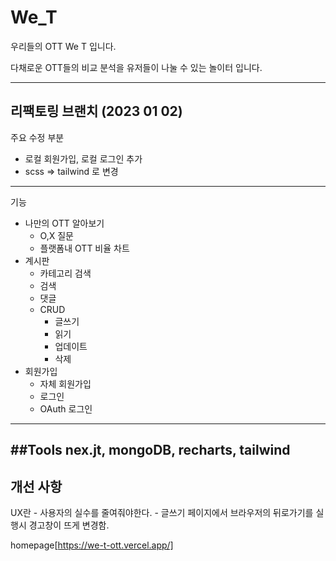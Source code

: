 # We_T

우리들의 OTT We T 입니다.

다채로운 OTT들의 비교 분석을 유저들이 나눌 수 있는 놀이터 입니다.

---
## 리팩토링 브랜치 (2023 01 02)

주요 수정 부분
- 로컬 회원가입, 로컬 로그인 추가
- scss => tailwind 로 변경

---
기능
- 나만의 OTT 알아보기
    - O,X 질문
    - 플랫폼내 OTT 비율 차트
- 계시판
    - 카테고리 검색
    - 검색
    - 댓글
    - CRUD
        - 글쓰기
        - 읽기
        - 업데이트
        - 삭제
- 회원가입
    - 자체 회원가입
    - 로그인
    - OAuth 로그인
--- 
##Tools
nex.jt, mongoDB, recharts, tailwind
---
## 개선 사항

UX란
    - 사용자의 실수를 줄여줘야한다.
    - 글쓰기 페이지에서 브라우저의 뒤로가기를 실행시 경고창이 뜨게 변경함.

   

homepage[https://we-t-ott.vercel.app/]
